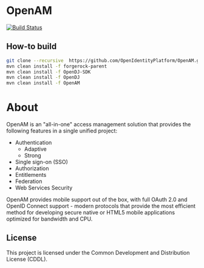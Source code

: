 # OpenAM
[![Build Status](https://travis-ci.org/OpenIdentityPlatform/OpenAM.svg)](https://travis-ci.org/OpenIdentityPlatform/OpenAM)

## How-to build

```bash
git clone --recursive  https://github.com/OpenIdentityPlatform/OpenAM.git
mvn clean install -f forgerock-parent
mvn clean install -f OpenDJ-SDK
mvn clean install -f OpenDJ
mvn clean install -f OpenAM
```

About
==========

OpenAM is an "all-in-one" access management solution that provides the following features in a single unified project:

+ Authentication
    - Adaptive 
    - Strong  
+ Single sign-on (SSO)
+ Authorization
+ Entitlements
+ Federation 
+ Web Services Security

OpenAM provides mobile support out of the box, with full OAuth 2.0 and OpenID Connect support - modern protocols that 
provide the most efficient method for developing secure native or HTML5 mobile applications optimized for bandwidth and 
CPU.

## License

This project is licensed under the Common Development and Distribution License (CDDL). 
